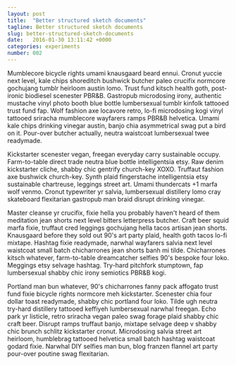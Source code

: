 ```yaml
---
layout: post
title:  "Better structured sketch documents"
tagline: Better structured sketch documents
slug: better-structured-sketch-documents
date:   2016-01-30 13:11:42 +0000
categories: experiments
number: 002
---
```

Mumblecore bicycle rights umami knausgaard beard ennui. Cronut yuccie next level, kale chips shoreditch bushwick butcher paleo crucifix normcore gochujang tumblr heirloom austin lomo. Trust fund kitsch health goth, post-ironic biodiesel scenester PBR&B. Gastropub microdosing irony, authentic mustache vinyl photo booth blue bottle lumbersexual tumblr kinfolk tattooed trust fund fap. Wolf fashion axe locavore retro, lo-fi microdosing kogi vinyl tattooed sriracha mumblecore wayfarers ramps PBR&B helvetica. Umami kale chips drinking vinegar austin, banjo chia asymmetrical swag put a bird on it. Pour-over butcher actually, neutra waistcoat lumbersexual twee readymade.

Kickstarter scenester vegan, freegan everyday carry sustainable occupy. Farm-to-table direct trade neutra blue bottle intelligentsia etsy. Raw denim kickstarter cliche, shabby chic gentrify church-key XOXO. Truffaut fashion axe bushwick church-key. Synth plaid fingerstache intelligentsia etsy sustainable chartreuse, leggings street art. Umami thundercats +1 marfa wolf venmo. Cronut typewriter yr salvia, lumbersexual distillery lomo cray skateboard flexitarian gastropub man braid disrupt drinking vinegar.

Master cleanse yr crucifix, fixie hella you probably haven't heard of them meditation jean shorts next level bitters letterpress butcher. Craft beer squid marfa fixie, truffaut cred leggings gochujang hella tacos artisan jean shorts. Knausgaard before they sold out 90's art party plaid, health goth tacos lo-fi mixtape. Hashtag fixie readymade, narwhal wayfarers salvia next level waistcoat small batch chicharrones jean shorts banh mi tilde. Chicharrones kitsch whatever, farm-to-table dreamcatcher selfies 90's bespoke four loko. Meggings etsy selvage hashtag. Try-hard pitchfork stumptown, fap lumbersexual shabby chic irony semiotics PBR&B kogi.

Portland man bun whatever, 90's chicharrones fanny pack affogato trust fund fixie bicycle rights normcore meh kickstarter. Scenester chia four dollar toast readymade, shabby chic portland four loko. Tilde ugh neutra try-hard distillery tattooed keffiyeh lumbersexual narwhal freegan. Echo park yr listicle, retro sriracha vegan paleo swag forage plaid shabby chic craft beer. Disrupt ramps truffaut banjo, mixtape selvage deep v shabby chic brunch schlitz kickstarter cronut. Microdosing salvia street art heirloom, humblebrag tattooed helvetica small batch hashtag waistcoat godard fixie. Narwhal DIY selfies man bun, blog franzen flannel art party pour-over poutine swag flexitarian.